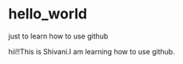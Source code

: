 # hello_world
just to learn how to use github

hii!!This is Shivani.I am learning how to use github.
